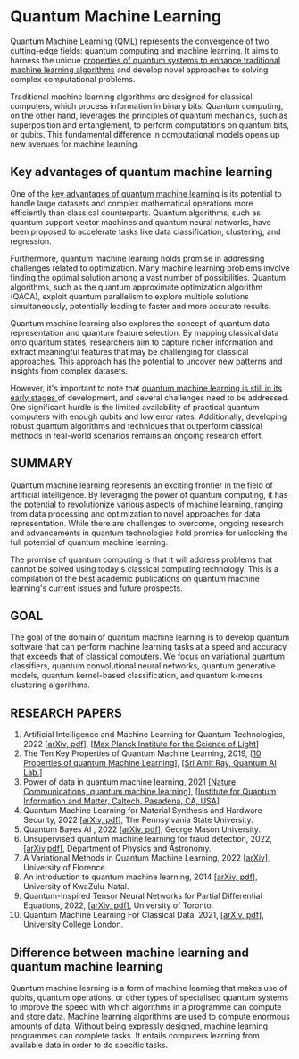 # Quantum Machine Learning
Quantum Machine Learning (QML) represents the convergence of two cutting-edge fields: quantum computing and machine learning. 
It aims to harness the unique <a href= "https://amitray.com/the-10-ms-of-quantum-machine-learning/" >properties of quantum systems to enhance traditional machine learning algorithms</a> and develop novel approaches to solving complex computational problems.

Traditional machine learning algorithms are designed for classical computers, which process information in binary bits. Quantum computing, on the other hand, leverages the principles of quantum mechanics, such as superposition and entanglement, to perform computations on quantum bits, or qubits. This fundamental difference in computational models opens up new avenues for machine learning.
## Key advantages of quantum machine learning
One of the <a href ="https://amitray.com/five-key-benefits-of-quantum-machine-learning/">key advantages of quantum machine learning</a> is its potential to handle large datasets and complex mathematical operations more efficiently than classical counterparts. Quantum algorithms, such as quantum support vector machines and quantum neural networks, have been proposed to accelerate tasks like data classification, clustering, and regression.

Furthermore, quantum machine learning holds promise in addressing challenges related to optimization. Many machine learning problems involve finding the optimal solution among a vast number of possibilities. Quantum algorithms, such as the quantum approximate optimization algorithm (QAOA), exploit quantum parallelism to explore multiple solutions simultaneously, potentially leading to faster and more accurate results.

Quantum machine learning also explores the concept of quantum data representation and quantum feature selection. By mapping classical data onto quantum states, researchers aim to capture richer information and extract meaningful features that may be challenging for classical approaches. This approach has the potential to uncover new patterns and insights from complex datasets.

However, it's important to note that <a href="https://www.tensorflow.org/quantum/concepts">quantum machine learning is still in its early stages </a> of development, and several challenges need to be addressed. One significant hurdle is the limited availability of practical quantum computers with enough qubits and low error rates. Additionally, developing robust quantum algorithms and techniques that outperform classical methods in real-world scenarios remains an ongoing research effort.
<a name="QML_Summary"></a>
## SUMMARY
Quantum machine learning represents an exciting frontier in the field of artificial intelligence. By leveraging the power of quantum computing, it has the potential to revolutionize various aspects of machine learning, ranging from data processing and optimization to novel approaches for data representation. While there are challenges to overcome, ongoing research and advancements in quantum technologies hold promise for unlocking the full potential of quantum machine learning.

The promise of quantum computing is that it will address problems that cannot be solved using today's classical computing technology. This is a compilation of the best academic publications on quantum machine learning's current issues and future prospects. 
## GOAL
The goal of the domain of quantum machine learning is to develop quantum software that can perform machine learning tasks at a speed and accuracy that exceeds that of classical computers. We focus on variational quantum classifiers, quantum convolutional neural networks, quantum generative models, quantum kernel-based classification, and quantum k-means clustering algorithms.

<a name="papers"></a>
## RESEARCH PAPERS
1. Artificial Intelligence and Machine Learning for Quantum Technologies, 2022 [[arXiv, pdf](https://arxiv.org/pdf/2208.03836.pdf)], [[Max Planck Institute for the Science of Light](https://mpl.mpg.de/)]
2. The Ten Key Properties of Quantum Machine Learning, 2019, [[10 Properties of quantum Machine Learning](https://amitray.com/the-10-ms-of-quantum-machine-learning/)], [[Sri Amit Ray, Quantum AI Lab.](https://amitray.com/quantum-ai/)]
3. Power of data in quantum machine learning, 2021 [[Nature Communications, quantum machine learning](https://www.nature.com/articles/s41467-021-22539-9)], [[Institute for Quantum Information and Matter, Caltech, Pasadena, CA, USA](https://iqim.caltech.edu/)]
4. Quantum Machine Learning for Material Synthesis and Hardware Security, 2022 [[arXiv, pdf](https://arxiv.org/pdf/2208.08273.pdf)], The Pennsylvania State University.
5. Quantum Bayes AI , 2022 [[arXiv, pdf](https://arxiv.org/pdf/2208.08068.pdf)], George Mason University.
6. Unsupervised quantum machine learning for fraud detection, 2022, [[arXiv,pdf](https://arxiv.org/pdf/2208.01203.pdf)], Department of Physics and Astronomy.
7. A Variational Methods in Quantum Machine Learning, 2022 [[arXiv](https://arxiv.org/pdf/2208.04316.pdf)], University of Florence.
8. An introduction to quantum machine learning, 2014 [[arXiv, pdf](https://arxiv.org/pdf/1409.3097.pdf)], University of KwaZulu-Natal.
9. Quantum-Inspired Tensor Neural Networks for Partial Differential Equations, 2022, [[arXiv, pdf](https://arxiv.org/pdf/2208.03836.pdf)], University of Toronto.
10. Quantum Machine Learning For Classical Data, 2021, [[arXiv, pdf](https://arxiv.org/pdf/2105.03684.pdf)], University College London.


## Difference between machine learning and quantum machine learning
Quantum machine learning is a form of machine learning that makes use of qubits, quantum operations, or other types of specialised quantum systems to improve the speed with which algorithms in a programme can compute and store data. Machine learning algorithms are used to compute enormous amounts of data. Without being expressly designed, machine learning programmes can complete tasks. It entails computers learning from available data in order to do specific tasks. 



